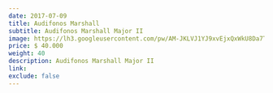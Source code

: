 ```yaml
---
date: 2017-07-09
title: Audifonos Marshall
subtitle: Audifonos Marshall Major II
image: https://lh3.googleusercontent.com/pw/AM-JKLVJ1YJ9xvEjxQxWkU8Da7T3xc1cgVUyA4YocZqZY3COf4gP7a4Kaznx1oPCDY6KgeEIsD9HmZE8xT0QjTgfG5BB_AKQ3a0QPx7-7Ncdm735S8D97HaRkhcRYsJw36BGSmy91MiVI7Spg3__XIc2OpeHow=w828-h621-no?authuser=0
price: $ 40.000
weight: 40
description: Audifonos Marshall Major II
link: 
exclude: false
---
```

